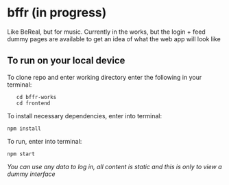 # bffr (in progress)

Like BeReal, but for music. Currently in the works, but the login + feed dummy pages are available to get an idea of what the web app will look like

## To run on your local device

To clone repo and enter working directory enter the following in your terminal:

```git clone https://github.com/shaygyawali/bffr-works.git
   cd bffr-works
   cd frontend
```

To install necessary dependencies, enter into terminal:

``` npm install ```

To run, enter into terminal: 

``` npm start ```

*You can use any data to log in, all content is static and this is only to view a dummy interface*

